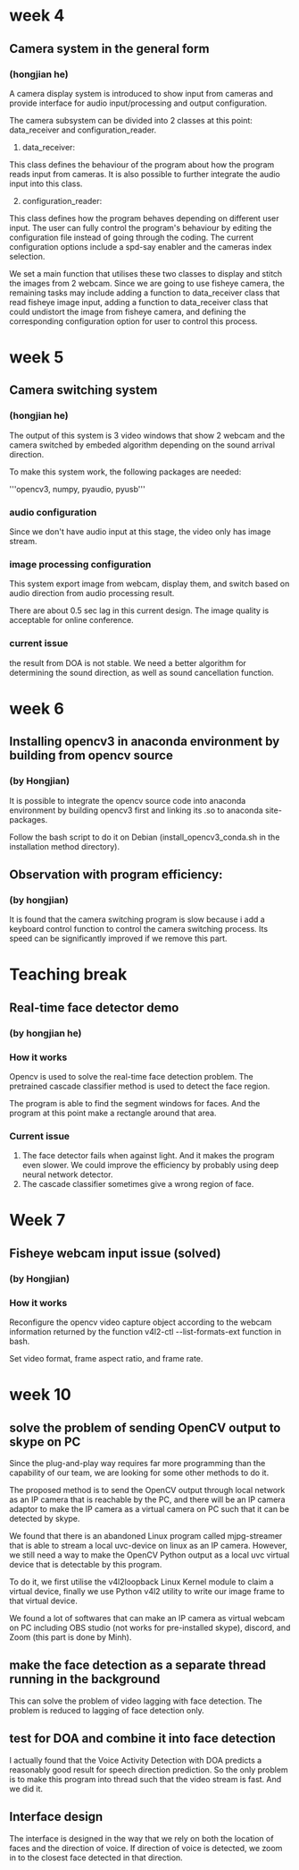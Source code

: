 # week 4
## Camera system in the general form
### (hongjian he)
A camera display system is introduced to show input from cameras and provide interface for audio input/processing and output configuration.

The camera subsystem can be divided into 2 classes at this point: data_receiver and configuration_reader.

1. data_receiver:

This class defines the behaviour of the program about how the program reads input from cameras.
It is also possible to further integrate the audio input into this class.



2. configuration_reader:

This class defines how the program behaves depending on different user input.
The user can fully control the program's behaviour by editing the configuration file 
instead of going through the coding.
The current configuration options include a spd-say enabler and the cameras
index selection.

We set a main function that utilises these two classes to display and stitch the
images from 2 webcam. Since we are going to use fisheye camera, the remaining
tasks may include adding a function to data_receiver class that read fisheye image
input, adding a function to data_receiver class that could undistort the
image from fisheye camera, and defining the corresponding configuration option
for user to control this process.

# week 5
## Camera switching system
### (hongjian he)
The output of this system is 3 video windows that show 2 webcam and the camera switched by embeded algorithm depending on the sound arrival direction.

To make this system work, the following packages are needed:

'''opencv3, numpy, pyaudio, pyusb'''


### audio configuration
Since we don't have audio input at this stage, the video only has image
stream.

### image processing configuration
This system export image from webcam, display them, and switch based on
audio direction from audio processing result.

There are about 0.5 sec lag in this current design. The image quality is 
acceptable for online conference.

### current issue
the result from DOA is not stable. We need a better algorithm for determining
the sound direction, as well as sound cancellation function.


# week 6

## Installing opencv3 in anaconda environment by building from opencv source
### (by Hongjian)
It is possible to integrate the opencv source code into anaconda environment by building opencv3 first and linking its .so to anaconda site-packages.

Follow the bash script to do it on Debian (install\_opencv3\_conda.sh in the installation method directory).

## Observation with program efficiency:
### (by hongjian)
It is found that the camera switching program is slow because i add a keyboard control function to control the camera switching process. 
Its speed can be significantly improved if we remove this part.


# Teaching break

## Real-time face detector demo
### (by hongjian he)

### How it works
Opencv is used to solve the real-time face detection problem. The pretrained cascade classifier method is used to detect the face region.

The program is able to find the segment windows for faces. And the program at this point make a rectangle around that area.

### Current issue
1. The face detector fails when against light. And it makes the program even slower. We could improve the efficiency by probably using deep neural network detector.
2. The cascade classifier sometimes give a wrong region of face.



# Week 7

## Fisheye webcam input issue (solved)
### (by Hongjian)

### How it works
Reconfigure the opencv video capture object according to the webcam information
returned by the function v4l2-ctl --list-formats-ext function in bash.

Set video format, frame aspect ratio, and frame rate.


# week 10

## solve the problem of sending OpenCV output to skype on PC
Since the plug-and-play way requires far more programming than the capability 
of our team, we are looking for some other methods to do it.

The proposed method is to send the OpenCV output through local network as an IP camera that is reachable by the PC, and there will be an IP camera adaptor to make the IP camera
as a virtual camera on PC such that it can be detected by skype.

We found that there is an abandoned Linux program called mjpg-streamer that is able to stream a local uvc-device on linux as an IP camera. However, we still need a way 
to make the OpenCV Python output as a local uvc virtual device that is detectable by this program.

To do it, we first utilise the v4l2loopback Linux Kernel module to claim a virtual device, finally we use Python v4l2 utility to write our image frame to that virtual device.

We found a lot of softwares that can make an IP camera as virtual webcam on PC including OBS studio (not works for pre-installed skype), discord, and Zoom (this part is done by Minh).

## make the face detection as a separate thread running in the background
This can solve the problem of video lagging with face detection. The problem is reduced to lagging of face detection only.

## test for DOA and combine it into face detection
I actually found that the Voice Activity Detection with DOA predicts a reasonably good result for speech direction prediction.
So the only problem is to make this program into thread such that the video stream is fast. And we did it.

## Interface design
The interface is designed in the way that we rely on both the location of faces and the direction of voice.
If direction of voice is detected, we zoom in to the closest face detected in that direction.






